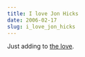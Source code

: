 ```yaml
---
title: I love Jon Hicks
date: 2006-02-17
slug: i_love_jon_hicks
---
```

<p>Just adding to <a href="http://www.google.com/search?client=safari&rls=en&q=%22i+love+jon+hicks%22&ie=UTF-8&oe=UTF-8">the love</a>.</p>